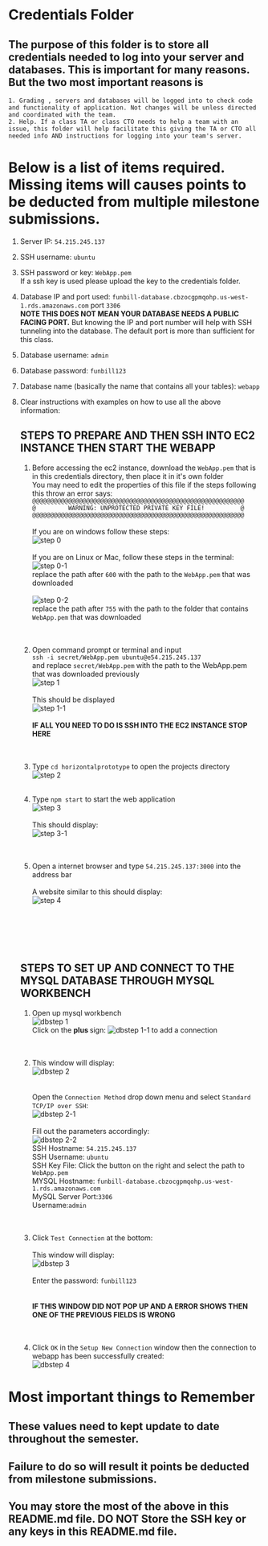 # Credentials Folder

## The purpose of this folder is to store all credentials needed to log into your server and databases. This is important for many reasons. But the two most important reasons is
    1. Grading , servers and databases will be logged into to check code and functionality of application. Not changes will be unless directed and coordinated with the team.
    2. Help. If a class TA or class CTO needs to help a team with an issue, this folder will help facilitate this giving the TA or CTO all needed info AND instructions for logging into your team's server. 


# Below is a list of items required. Missing items will causes points to be deducted from multiple milestone submissions.

1. Server IP: `54.215.245.137`
2. SSH username: `ubuntu`
3. SSH password or key: `WebApp.pem`
    <br> If a ssh key is used please upload the key to the credentials folder.
4. Database IP and port used: `funbill-database.cbzocgpmqohp.us-west-1.rds.amazonaws.com` port `3306`
    <br><strong> NOTE THIS DOES NOT MEAN YOUR DATABASE NEEDS A PUBLIC FACING PORT.</strong> But knowing the IP and port number will help with SSH tunneling into the database. The default port is more than sufficient for this class.
5. Database username: `admin`
6. Database password: `funbill123`
7. Database name (basically the name that contains all your tables): `webapp`
8. Clear instructions with examples on how to use all the above information:
    
    ## STEPS TO PREPARE AND THEN SSH INTO EC2 INSTANCE THEN START THE WEBAPP
    
    1. Before accessing the ec2 instance, download the `WebApp.pem` that is in this credentials directory, then place it in it's own folder
        <br> You may need to edit the properties of this file if the steps following this throw an error says:
        <br> `@@@@@@@@@@@@@@@@@@@@@@@@@@@@@@@@@@@@@@@@@@@@@@@@@@@@@@@@@@@`
        <br> `@         WARNING: UNPROTECTED PRIVATE KEY FILE!          @`
        <br> `@@@@@@@@@@@@@@@@@@@@@@@@@@@@@@@@@@@@@@@@@@@@@@@@@@@@@@@@@@@`
        <br><br> If you are on windows follow these steps: 
        <br>![step 0](ExampleScreenshots/step0.JPG)
        <br><br> If you are on Linux or Mac, follow these steps in the terminal:
        <br>![step 0-1](ExampleScreenshots/step0-1.JPG)
        <br>replace the path after `600` with the path to the `WebApp.pem` that was downloaded
        <br><br>![step 0-2](ExampleScreenshots/step0-2.JPG)
        <br>replace the path after `755` with the path to the folder that contains `WebApp.pem` that was downloaded
        <br><br><br>
    
    2. Open command prompt or terminal and input 
        <br>`ssh -i secret/WebApp.pem ubuntu@e54.215.245.137`
        <br>and replace `secret/WebApp.pem` with the path to the WebApp.pem that was downloaded previously
        <br>![step 1](ExampleScreenshots/step1.JPG)
        <br><br>This should be displayed
        <br>![step 1-1](ExampleScreenshots/step1-1.JPG)
        <br><br><strong>IF ALL YOU NEED TO DO IS SSH INTO THE EC2 INSTANCE STOP HERE</strong><br><br><br>
   
    3. Type `cd horizontalprototype` to open the projects directory
        <br>![step 2](ExampleScreenshots/step2.JPG)
        <br><br>
        
    4. Type `npm start` to start the web application
        <br>![step 3](ExampleScreenshots/step3.JPG)
        <br><br>This should display:
        <br>![step 3-1](ExampleScreenshots/step3-1.JPG)
        <br><br><br>
    
    5. Open a internet browser and type `54.215.245.137:3000` into the address bar
        <br><br>A website similar to this should display:
        <br>![step 4](ExampleScreenshots/step4.JPG)
        <br><br><br><br><br><br>
    
    ## STEPS TO SET UP AND CONNECT TO THE MYSQL DATABASE THROUGH MYSQL WORKBENCH
    
    1. Open up mysql workbench
        <br>![dbstep 1](ExampleScreenshots/dbstep1.JPG)
        <br>Click on the <strong> plus </strong> sign: ![dbstep 1-1](ExampleScreenshots/dbstep1-1.JPG) to add a connection
        <br><br><br>
        
    2. This window will display:
        <br>![dbstep 2](ExampleScreenshots/dbstep2.JPG)
        <br><br><br>Open the `Connection Method` drop down menu and select `Standard TCP/IP over SSH`:
        <br>![dbstep 2-1](ExampleScreenshots/dbstep2-1.jpg)
        <br><br>Fill out the parameters accordingly:
        <br>![dbstep 2-2](ExampleScreenshots/dbstep2-2.jpg)
        <br> SSH Hostname: `54.215.245.137`
        <br> SSH Username: `ubuntu`
        <br> SSH Key File: Click the button on the right and select the path to `WebApp.pem`
        <br> MYSQL Hostname: `funbill-database.cbzocgpmqohp.us-west-1.rds.amazonaws.com`
        <br> MySQL Server Port:`3306`
        <br> Username:`admin`
        <br><br><br>
        
    3. Click `Test Connection` at the bottom:
        <br><br>This window will display:
        <br>![dbstep 3](ExampleScreenshots/dbstep3.jpg)
        <br><br> Enter the password: `funbill123`
        <br><br><br> <strong> IF THIS WINDOW DID NOT POP UP AND A ERROR SHOWS THEN ONE OF THE PREVIOUS FIELDS IS WRONG </strong>
        <br><br><br>
        
    4. Click `OK` in the `Setup New Connection` window then the connection to webapp has been successfully created:
        <br>![dbstep 4](ExampleScreenshots/dbstep4.JPG)
        

# Most important things to Remember
## These values need to kept update to date throughout the semester. <br>
## <strong>Failure to do so will result it points be deducted from milestone submissions.</strong><br>
## You may store the most of the above in this README.md file. DO NOT Store the SSH key or any keys in this README.md file.
